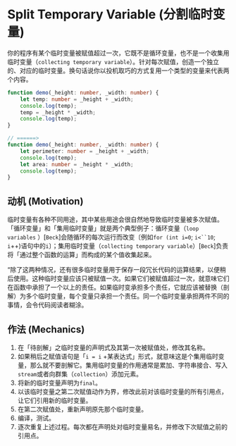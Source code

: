 # Split Temporary Variable (分割临时变量)

你的程序有某个临时变量被赋值超过一次，它既不是循环变量，也不是一个收集用临时变量（`collecting temporary variable`）。针对每次赋值，创造一个独立的、对应的临时变量。换句话说你以投机取巧的方式复用一个类型的变量来代表两个内容。

```ts
function demo(_height: number, _width: number) {
    let temp: number = _height + _width;
    console.log(temp);
    temp = _height * _width;
    console.log(temp);
}

// ======>
function demo(_height: number, _width: number) {
    let perimeter: number = _height + _width;
    console.log(temp);
    let area: number = _height * _width;
    console.log(temp);
}

```

## 动机 (Motivation)

临时变量有各种不同用途，其中某些用途会很自然地导致临时变量被多次赋值。「循环变量」和「集用临时变量」就是两个典型例子：循环变量（`loop variables` ）[`Beck`]会随循环的每次运行而改变〔例如`for (int i=0`; `i<``10`; `i`++)语句中的`i`〕；集用临时变量（`collecting temporary variable`）[`Beck`]负责将「通过整个函数的运算」而构成的某个值收集起来。

“除了这两种情况，还有很多临时变量用于保存一段冗长代码的运算结果，以便稍后使用。这种临时变量应该只被赋值一次。如果它们被赋值超过一次，就意味它们在函数中承担了一个以上的责任。如果临时变承担多个责任，它就应该被替换（剖 解）为多个临时变量，每个变量只承担一个责任。同一个临时变量承担两件不同的 事情，会令代码阅读者糊涂。

## 作法 (Mechanics)

1. 在「待剖解」之临时变量的声明式及其第一次被赋值处，修改其名称。
2. 如果稍后之赋值语句是「`i = i` +某表达式」形式，就意味这是个集用临时变量，那么就不要剖解它。集用临时变量的作用通常是累加、字符串接合、写入`stream`或者向群集（`collection`）添加元素。
3. 将新的临时变量声明为`final`。
4. 以该临时变量之第二次赋值动作为界，修改此前对该临时变量的所有引用点，让它们引用新的临时变量。
5. 在第二次赋值处，重新声明原先那个临时变量。
6. 编译，测试。
7. 逐次重复上述过程。每次都在声明处对临时变量易名，并修改下次赋值之前的引用点。

